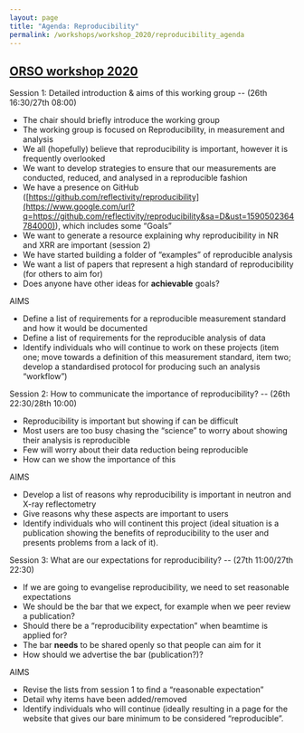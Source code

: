 ```yaml
---
layout: page
title: "Agenda: Reproducibility"
permalink: /workshops/workshop_2020/reproducibility_agenda
---
```


## [ORSO workshop 2020](/workshops/workshop_2020)

<span class="c2 c20">Session 1: Detailed introduction & aims of this working group -- (26th 16:30/27th 08:00)</span>

*   <span class="c1">The chair should briefly introduce the working group</span>
*   <span class="c1">The working group is focused on Reproducibility, in measurement and analysis</span>
*   <span class="c1">We all (hopefully) believe that reproducibility is important, however it is frequently overlooked</span>
*   <span class="c1">We want to develop strategies to ensure that our measurements are conducted, reduced, and analysed in a reproducible fashion</span>
*   <span class="c5">We have a presence on GitHub (</span><span class="c5 c21">[https://github.com/reflectivity/reproducibility](https://www.google.com/url?q=https://github.com/reflectivity/reproducibility&sa=D&ust=1590502364784000)</span><span class="c1">), which includes some “Goals”</span>
*   <span class="c1">We want to generate a resource explaining why reproducibility in NR and XRR are important (session 2)</span>
*   <span class="c1">We have started building a folder of “examples” of reproducible analysis</span>
*   <span class="c1">We want a list of papers that represent a high standard of reproducibility (for others to aim for)</span>
*   <span class="c1">Does anyone have other ideas for **achievable** goals?</span>

<span class="c5">        </span><span class="c20 c2">AIMS</span>

*   <span class="c1">Define a list of requirements for a reproducible measurement standard and how it would be documented</span>
*   <span class="c1">Define a list of requirements for the reproducible analysis of data</span>
*   <span class="c1">Identify individuals who will continue to work on these projects (item one; move towards a definition of this measurement standard, item two; develop a standardised protocol for producing such an analysis “workflow”)</span>

<span class="c1"></span>

<span class="c20 c2">Session 2: How to communicate the importance of reproducibility? -- (26th 22:30/28th 10:00)</span>

*   <span class="c1">Reproducibility is important but showing if can be difficult</span>
*   <span class="c1">Most users are too busy chasing the “science” to worry about showing their analysis is reproducible</span>
*   <span class="c1">Few will worry about their data reduction being reproducible</span>
*   <span class="c1">How can we show the importance of this</span>

<span class="c20 c2">AIMS</span>

*   <span class="c1">Develop a list of reasons why reproducibility is important in neutron and X-ray reflectometry</span>
*   <span class="c1">Give reasons why these aspects are important to users</span>
*   <span class="c1">Identify individuals who will continent this project (ideal situation is a publication showing the benefits of reproducibility to the user and presents problems from a lack of it).</span>

<span class="c1"></span>

<span class="c2">Session 3: What are our expectations for reproducibility? -- (27th 11:00/27th 22:30)</span>

*   <span class="c5">If we are going to evangelise reproducibility, we need to set reaso</span><span class="c5">nable expectations</span>
*   <span class="c1">We should be the bar that we expect, for example when we peer review a publication?</span>
*   <span class="c1">Should there be a “reproducibility expectation” when beamtime is applied for?</span>
*   <span class="c1">The bar **needs** to be shared openly so that people can aim for it</span>
*   <span class="c1">How should we advertise the bar (publication?)?</span>

<span class="c2">AIMS</span>

*   <span class="c1">Revise the lists from session 1 to find a “reasonable expectation”</span>
*   <span class="c1">Detail why items have been added/removed</span>
*   <span class="c5">Identify individuals who will continue (ideally resulting in a page for the website that gives</span> <span class="c2">our</span><span class="c1"> bare minimum to be considered “reproducible”.</span>
